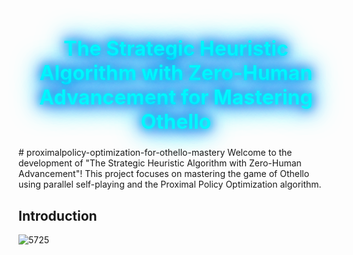 <style>
    @keyframes lavaEffect {
        0% { color: #00FFFF; } /* Cyan */
        25% { color: #0000CD; } /* MediumBlue */
        50% { color: #1E90FF; } /* DodgerBlue */
        75% { color: #00BFFF; } /* DeepSkyBlue */
        100% { color: #00FFFF; } /* Cyan */
    }

    #lava-text h1 {
        text-align: center;
        animation: lavaEffect 5s infinite;
        text-shadow: 0 0 10px #00FFFF, 0 0 20px #0000CD, 0 0 30px #1E90FF, 0 0 40px #00BFFF, 0 0 50px #00FFFF; /* Adding text shadow for lava glow effect */
        font-weight: bold;
        font-family: inherit; /* Inherit the font-family from the parent */
        font-size: 32px; /* Adjust the font-size as needed */
    }
</style>

<div id="lava-text">
    <h1>The Strategic Heuristic Algorithm with Zero-Human Advancement for Mastering Othello</h1>
</div>
# proximalpolicy-optimization-for-othello-mastery
Welcome to the development of "The Strategic Heuristic Algorithm with Zero-Human Advancement"! This project focuses on mastering the game of Othello using parallel self-playing and the Proximal Policy Optimization algorithm.

## Introduction


![5725](https://github.com/mohammed-tech-innovator/proximalpolicy-optimization-for-othello-mastery/assets/40921388/35485ac7-ce47-4681-a65d-a65028a95d0d)




